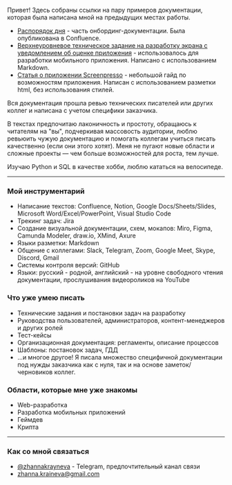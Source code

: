 Привет!
Здесь собраны ссылки на пару примеров документации, которая была написана мной на предыдущих местах работы. 

- [Распорядок дня](https://docs.google.com/document/d/1KSz0Z8hE72PRfZBQDDF4zu_1xivYEJzb4vO-W-8-gBo/edit?usp=sharing) - часть онбординг-документации. Была опубликована в Confluence.
- [Верхнеуровневое техническое задание на разработку экрана с уведомлением об оценке приложения](https://github.com/zkrayneva/docs-portfolio/blob/main/examples/tz-example.md) - использовалось для разработки мобильного приложения. Написано с использованием Markdown.
- [Статья о приложении Screenpresso](https://github.com/zkrayneva/docs-portfolio/blob/main/examples/index.html) - небольшой гайд по возможностям приложения. Написан с использованием разметки html, без использования стилей.

Вся документация прошла ревью технических писателей или других коллег и написана с учетом специфики заказчика. 

В текстах предпочитаю лаконичность и простоту, обращаюсь к читателям на "вы", подчеркивая массовость аудитории, люблю ревьюить чужую документацию и помогать коллегам учиться писать качественно (если они этого хотят).
Меня не пугают новые области и сложные проекты — чем больше возможностей для роста, тем лучше.

Изучаю Python и SQL в качестве хобби, люблю кататься на велосипеде. 

---
### Мой инструментарий
- Написание текстов: Confluence, Notion, Google Docs/Sheets/Slides, Microsoft Word/Excel/PowerPoint, Visual Studio Code
- Трекинг задач: Jira
- Создание визуальной документации, схем, мокапов: Miro, Figma, Camunda Modeler, draw.io, XMind, Axure
- Языки разметки: Markdown
- Общение с коллегами: Slack, Telegram, Zoom, Google Meet, Skype, Discord, Gmail
- Системы контроля версий: GitHub
- Языки: русский - родной, английский - на уровне свободного чтения документации, прослушивания видеороликов на YouTube

### Что уже умею писать
- Технические задания и постановки задач на разработку
- Руководства пользователей, администраторов, контент-менеджеров и других ролей
- Тест-кейсы
- Организационная документация: регламенты, описание процессов
- Шаблоны: постановок задач, ГДД
- ...и многое другое! Я писала множество специфичной документации под нужды заказчика как с нуля, так и на основе заметок/черновиков коллег.

### Области, которые мне уже знакомы
- Web-разработка
- Разработка мобильных приложений
- Геймдев
- Крипта

---
### Как со мной связаться
- [@zhannakrayneva](https://t.me/zhannakrayneva) - Telegram, предпочтительный канал связи
- zhanna.kraineva@gmail.com
